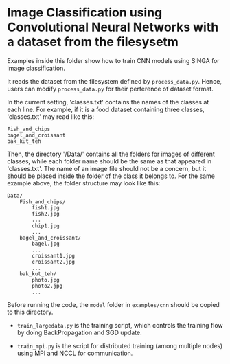 <!--
    Licensed to the Apache Software Foundation (ASF) under one
    or more contributor license agreements.  See the NOTICE file
    distributed with this work for additional information
    regarding copyright ownership.  The ASF licenses this file
    to you under the Apache License, Version 2.0 (the
    "License"); you may not use this file except in compliance
    with the License.  You may obtain a copy of the License at

      http://www.apache.org/licenses/LICENSE-2.0

    Unless required by applicable law or agreed to in writing,
    software distributed under the License is distributed on an
    "AS IS" BASIS, WITHOUT WARRANTIES OR CONDITIONS OF ANY
    KIND, either express or implied.  See the License for the
    specific language governing permissions and limitations
    under the License.
-->

# Image Classification using Convolutional Neural Networks with a dataset from the filesysetm

Examples inside this folder show how to train CNN models using SINGA for image classification.

It reads the dataset from the filesystem defined by `process_data.py`. Hence, users can modify `process_data.py`
for their perference of dataset format.

In the current setting, 'classes.txt' contains the names of the classes at each line. For example, if it is a food dataset containing three classes, 'classes.txt' may read like this:

    Fish_and_chips
    bagel_and_croissant
    bak_kut_teh

Then, the directory '/Data/' contains all the folders for images of different classes, while each folder name should be the same as that appeared in 'classes.txt'. The name of an image file should not be a concern, but it should be placed inside the folder of the class it belongs to. For the same example above, the folder structure may look like this: 

    Data/
        Fish_and_chips/
            fish1.jpg
            fish2.jpg
            ...
            chip1.jpg
            ...
        bagel_and_croissant/
            bagel.jpg
            ...
            croissant1.jpg
            croissant2.jpg
            ...
        bak_kut_teh/
            photo.jpg
            photo2.jpg
            ...             

Before running the code, the `model` folder in `examples/cnn` should be copied to this directory.

* `train_largedata.py` is the training script, which controls the training flow by
  doing BackPropagation and SGD update.

* `train_mpi.py` is the script for distributed training (among multiple nodes) 
  using MPI and NCCL for communication.
